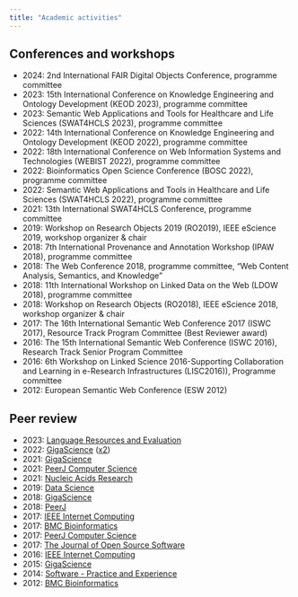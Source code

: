 ```yaml
---
title: "Academic activities"
---
```


## Conferences and workshops

* 2024: 2nd International FAIR Digital Objects Conference, programme committee
* 2023: 15th International Conference on Knowledge Engineering and Ontology Development (KEOD 2023), programme committee
* 2023: Semantic Web Applications and Tools for Healthcare and Life Sciences (SWAT4HCLS 2023), programme committee
* 2022: 14th International Conference on Knowledge Engineering and Ontology Development (KEOD 2022), programme committee
* 2022: 18th International Conference on Web Information Systems and Technologies (WEBIST 2022), programme committee
* 2022: Bioinformatics Open Science Conference (BOSC 2022), programme committee
* 2022: Semantic Web Applications and Tools in Healthcare and Life Sciences (SWAT4HCLS 2022), programme committee
* 2021: 13th International SWAT4HCLS Conference, programme committee
* 2019: Workshop on Research Objects 2019 (RO2019), IEEE eScience 2019, workshop organizer & chair
* 2018: 7th International Provenance and Annotation Workshop (IPAW 2018), programme committee
* 2018: The Web Conference 2018, programme committee, “Web Content Analysis, Semantics, and Knowledge”
* 2018: 11th International Workshop on Linked Data on the Web (LDOW 2018), programme committee 
* 2018: Workshop on Research Objects (RO2018), IEEE eScience 2018, workshop organizer & chair
* 2017: The 16th International Semantic Web Conference 2017 (ISWC 2017), Resource Track Program Committee (Best Reviewer award)
* 2016: The 15th International Semantic Web Conference (ISWC 2016), Research Track Senior Program Committee
* 2016: 6th Workshop on Linked Science 2016-Supporting Collaboration and Learning in e-Research Infrastructures (LISC2016)), Programme committee
* 2012: European Semantic Web Conference (ESW 2012)


## Peer review

* 2023: [Language Resources and Evaluation](https://research.manchester.ac.uk/en/activities/language-resources-and-evaluation-journal)
* 2022: [GigaScience](https://research.manchester.ac.uk/en/activities/gigascience-journal-3) ([x2](https://research.manchester.ac.uk/en/activities/gigascience-journal-4))
* 2021: [GigaScience](https://research.manchester.ac.uk/en/activities/gigascience-journal-5)
* 2021: [PeerJ Computer Science](https://research.manchester.ac.uk/en/activities/peerj-computer-science-journal-2)
* 2021: [Nucleic Acids Research](https://research.manchester.ac.uk/en/activities/nucleic-acids-research-journal)
* 2019: [Data Science](https://research.manchester.ac.uk/en/activities/data-science-journal)
* 2018: [GigaScience](https://research.manchester.ac.uk/en/activities/gigascience-journal-2)
* 2018: [PeerJ](https://research.manchester.ac.uk/en/activities/peerj-journal)
* 2017: [IEEE Internet Computing](https://research.manchester.ac.uk/en/activities/ieee-internet-computing-journal-2)
* 2017: [BMC Bioinformatics](https://research.manchester.ac.uk/en/activities/bmc-bioinformatics-journal-2)
* 2017: [PeerJ Computer Science](https://research.manchester.ac.uk/en/activities/peerj-computer-science-journal)
* 2017: [The Journal of Open Source Software](https://research.manchester.ac.uk/en/activities/the-journal-of-open-source-software-journal)
* 2016: [IEEE Internet Computing](https://research.manchester.ac.uk/en/activities/ieee-internet-computing-journal)
* 2015: [GigaScience](https://research.manchester.ac.uk/en/activities/gigascience-journal)
* 2014: [Software - Practice and Experience](https://research.manchester.ac.uk/en/activities/software-practice-and-experience-journal)
* 2012: [BMC Bioinformatics](https://research.manchester.ac.uk/en/activities/bmc-bioinformatics-journal)